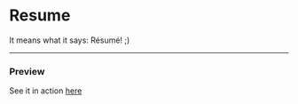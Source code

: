 ﻿Resume
======

It means what it says: Résumé! ;)

----

### Preview

See it in action [here](http://karanjthakkar.files.wordpress.com/2012/12/resume.pdf)
